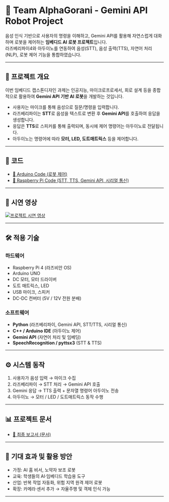 # 🤖 Team AlphaGorani - Gemini API Robot Project

음성 인식 기반으로 사용자의 명령을 이해하고, Gemini API를 활용해 자연스럽게 대화하며 로봇을 제어하는 **임베디드 AI 로봇 프로젝트**입니다.  
라즈베리파이4와 아두이노를 연동하여 음성(STT), 음성 출력(TTS), 자연어 처리(NLP), 로봇 제어 기능을 통합하였습니다.  

---

## 📌 프로젝트 개요
이번 임베디드 캡스톤디자인 과제는 인공지능, 마이크로프로세서, 회로 설계 등을 종합적으로 활용하여 **Gemini API 기반 AI 로봇**을 개발하는 것입니다.  
- 사용자는 마이크를 통해 음성으로 질문/명령을 입력합니다.  
- 라즈베리파이는 **STT**로 음성을 텍스트로 변환 후 **Gemini API**를 호출하여 응답을 생성합니다.  
- 응답은 **TTS**로 스피커를 통해 출력되며, 동시에 제어 명령어는 아두이노로 전달됩니다.  
- 아두이노는 명령어에 따라 **모터, LED, 도트매트릭스** 등을 제어합니다.  

---

## 📂 코드
- [🔗 Arduino Code (로봇 제어)](https://github.com/CTMasdf/Team-AlphaGorani-Gemini-API-Robot-Project/blob/main/Arduino_code_robot_control.ino)  
- [🔗 Raspberry Pi Code (STT, TTS, Gemini API, 시리얼 통신)](https://github.com/CTMasdf/Team-AlphaGorani-Gemini-API-Robot-Project/blob/main/voice.py)

---

## 🎥 시연 영상
[![프로젝트 시연 영상](https://img.youtube.com/vi/UFUamMonCCo/0.jpg)](https://youtu.be/UFUamMonCCo)

---

## 🛠️ 적용 기술
### 하드웨어
- Raspberry Pi 4 (라즈비안 OS)
- Arduino UNO
- DC 모터, 모터 드라이버
- 도트 매트릭스, LED
- USB 마이크, 스피커
- DC-DC 컨버터 (5V / 12V 전원 분배)

### 소프트웨어
- **Python** (라즈베리파이, Gemini API, STT/TTS, 시리얼 통신)
- **C++ / Arduino IDE** (아두이노 제어)
- **Gemini API** (자연어 처리 및 임베딩)
- **SpeechRecognition / pyttsx3** (STT & TTS)

---

## ⚙️ 시스템 동작
1. 사용자가 음성 입력 → 마이크 수집  
2. 라즈베리파이 → STT 처리 → Gemini API 호출  
3. Gemini 응답 → TTS 출력 + 문자열 명령어 아두이노 전송  
4. 아두이노 → 모터 / LED / 도트매트릭스 동작 수행  

---

## 📊 프로젝트 문서
- [📑 최종 보고서 (문서)](https://gamma.app/docs/-6w2qbxwzts394mj?follow_on_start=true&following_id=8ix1jva0prf9maq&mode=doc)

---

## 🚀 기대 효과 및 활용 방안
- 가정: AI 홈 비서, 노약자 보조 로봇  
- 교육: 학생들의 AI·임베디드 학습용 도구  
- 산업: 반복 작업 자동화, 위험 지역 원격 제어 로봇  
- 확장: 카메라·센서 추가 → 자율주행 및 객체 인식 가능  

---
